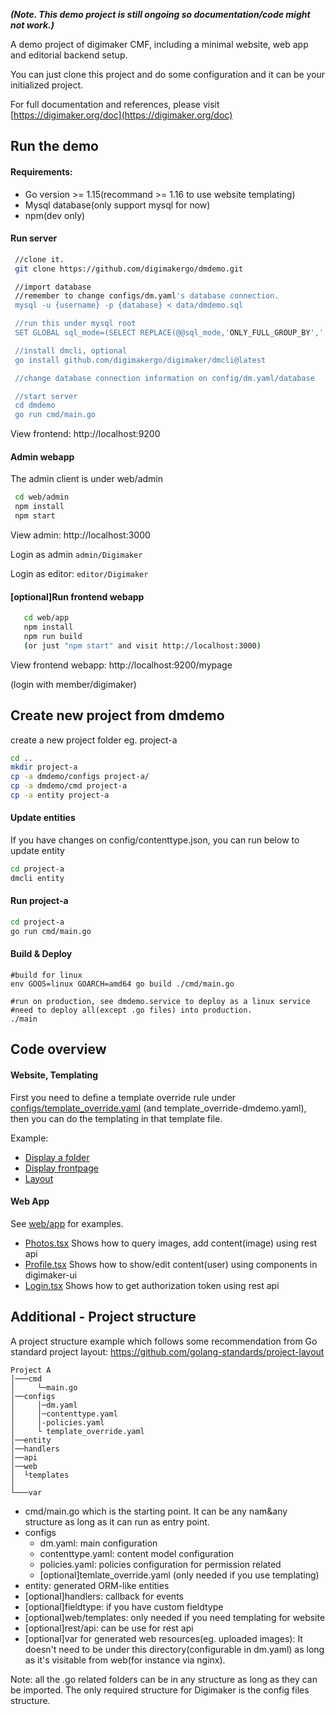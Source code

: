
***(Note. This demo project is still ongoing so documentation/code might not work.)***

A demo project of digimaker CMF, including a minimal website, web app and editorial backend setup.

You can just clone this project and do some configuration and it can be your initialized project.

For full documentation and references, please visit [https://digimaker.org/doc](https://digimaker.org/doc)

## Run the demo


#### Requirements:
- Go version >= 1.15(recommand >= 1.16 to use website templating)
- Mysql database(only support mysql for now)
- npm(dev only)

#### Run server
```sh
 //clone it.
 git clone https://github.com/digimakergo/dmdemo.git

 //import database
 //remember to change configs/dm.yaml's database connection.
 mysql -u {username} -p {database} < data/dmdemo.sql

 //run this under mysql root 
 SET GLOBAL sql_mode=(SELECT REPLACE(@@sql_mode,'ONLY_FULL_GROUP_BY',''));

 //install dmcli, optional
 go install github.com/digimakergo/digimaker/dmcli@latest

 //change database connection information on config/dm.yaml/database 

 //start server
 cd dmdemo
 go run cmd/main.go
```
  View frontend: http://localhost:9200


 #### Admin webapp
  The admin client is under web/admin
  ```sh   
   cd web/admin
   npm install
   npm start
   ```
View admin: http://localhost:3000

Login as admin `admin/Digimaker`

Login as editor: `editor/Digimaker`

#### [optional]Run frontend webapp

```sh
   cd web/app
   npm install
   npm run build
   (or just "npm start" and visit http://localhost:3000)
```
  View frontend webapp: http://localhost:9200/mypage

  (login with member/digimaker)



## Create new project from dmdemo

create a new project folder eg. project-a
```sh   
cd ..
mkdir project-a
cp -a dmdemo/configs project-a/
cp -a dmdemo/cmd project-a
cp -a entity project-a  
```
#### Update entities
If you have changes on config/contenttype.json, you can run below to update entity
```sh   
cd project-a
dmcli entity
```

#### Run project-a
```sh
cd project-a
go run cmd/main.go
```



#### Build & Deploy

```
#build for linux
env GOOS=linux GOARCH=amd64 go build ./cmd/main.go

#run on production, see dmdemo.service to deploy as a linux service
#need to deploy all(except .go files) into production.
./main
```

## Code overview

#### Website, Templating

First you need to define a template override rule under [configs/template_override.yaml](https://github.com/digimakergo/dmdemo/blob/master/configs/template_override.yaml) (and template_override-dmdemo.yaml), then you can do the templating in that template file.  

Example:
- [Display a folder](https://github.com/digimakergo/dmdemo/tree/master/web/templates/demo/folder/full.html)
- [Display frontpage](https://github.com/digimakergo/dmdemo/tree/master/web/templates/demo/folder/frontpage.html)
- [Layout](https://github.com/digimakergo/dmdemo/tree/master/web/templates/demo/base.html)


#### Web App
See [web/app](web/app) for examples.

- [Photos.tsx](web/app/src/Photos.tsx) Shows how to query images, add content(image) using rest api
- [Profile.tsx](web/app/src/Profile.tsx) Shows how to show/edit content(user) using components in digimaker-ui
- [Login.tsx](web/app/src/Login.tsx) Shows how to get authorization token using rest api


## Additional - Project structure


A project structure example which follows some recommendation from Go standard project layout: https://github.com/golang-standards/project-layout

```
Project A
│───cmd
│     └─main.go
│──configs    
│     │─dm.yaml
│     │─contenttype.yaml
│     │-policies.yaml
│     └ template_override.yaml
│──entity
│──handlers
│──api
│──web
│  └templates
│
└───var
```

- cmd/main.go which is the starting point. It can be any nam&any structure as long as it can run as entry point.
- configs
   - dm.yaml: main configuration
   - contenttype.yaml: content model configuration
   - policies.yaml: policies configuration for permission related
   - [optional]temlate_override.yaml (only needed if you use templating)
- entity: generated ORM-like entities
- [optional]handlers: callback for events
- [optional]fieldtype: if you have custom fieldtype
- [optional]web/templates: only needed if you need templating for website
- [optional]rest/api: can be use for rest api
- [optional]var for generated web resources(eg. uploaded images): It doesn't need to be under this directory(configurable in dm.yaml) as long as it's visitable from web(for instance via nginx).

Note: all the .go related folders can be in any structure as long as they can be imported. The only required structure for Digimaker is the config files structure.

